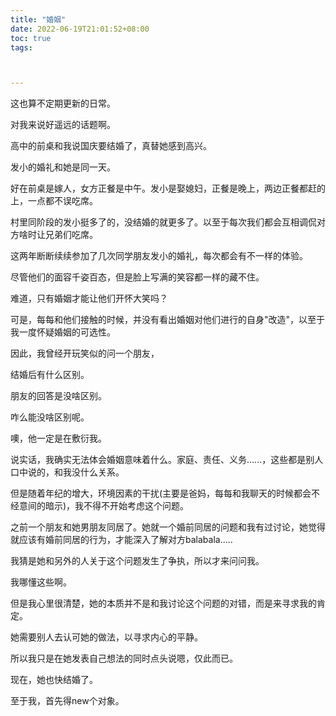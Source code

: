 ```yaml
---
title: "婚姻"
date: 2022-06-19T21:01:52+08:00 
toc: true 
tags:



---
```


这也算不定期更新的日常。

对我来说好遥远的话题啊。

高中的前桌和我说国庆要结婚了，真替她感到高兴。



发小的婚礼和她是同一天。



好在前桌是嫁人，女方正餐是中午。发小是娶媳妇，正餐是晚上，两边正餐都赶的上，一点都不误吃席。



村里同阶段的发小挺多了的，没结婚的就更多了。以至于每次我们都会互相调侃对方啥时让兄弟们吃席。



这两年断断续续参加了几次同学朋友发小的婚礼，每次都会有不一样的体验。



尽管他们的面容千姿百态，但是脸上写满的笑容都一样的藏不住。



难道，只有婚姻才能让他们开怀大笑吗？



可是，每每和他们接触的时候，并没有看出婚姻对他们进行的自身"改造"，以至于我一度怀疑婚姻的可选性。



因此，我曾经开玩笑似的问一个朋友，



结婚后有什么区别。



朋友的回答是没啥区别。



咋么能没啥区别呢。



噢，他一定是在敷衍我。



说实话，我确实无法体会婚姻意味着什么。家庭、责任、义务......，这些都是别人口中说的，和我没什么关系。



但是随着年纪的增大，环境因素的干扰(主要是爸妈，每每和我聊天的时候都会不经意间的暗示)，我不得不开始考虑这个问题。



之前一个朋友和她男朋友同居了。她就一个婚前同居的问题和我有过讨论，她觉得就应该有婚前同居的行为，才能深入了解对方balabala.....



我猜是她和另外的人关于这个问题发生了争执，所以才来问问我。



我哪懂这些啊。



但是我心里很清楚，她的本质并不是和我讨论这个问题的对错，而是来寻求我的肯定。



她需要别人去认可她的做法，以寻求内心的平静。



所以我只是在她发表自己想法的同时点头说嗯，仅此而已。



现在，她也快结婚了。

至于我，首先得new个对象。








